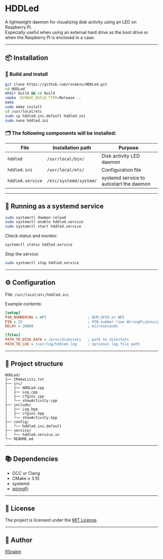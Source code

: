 # HDDLed

A lightweight daemon for visualizing disk activity using an LED on Raspberry Pi.  
Especially useful when using an external hard drive as the boot drive or when the Raspberry Pi is enclosed in a case.

---

## 📦 Installation

### 🔧 Build and install

```bash
git clone https://github.com/rsnakin/HDDLed.git
cd HDDLed
mkdir build && cd build
cmake -DCMAKE_BUILD_TYPE=Release ..
make
sudo make install
cd /usr/local/etc
sudo cp hddled.ini.default hddled.ini
sudo nano hddled.ini
```

### 🗂 The following components will be installed:

| File              | Installation path          | Purpose                                   |
|-------------------|----------------------------|-------------------------------------------|
| `hddled`          | `/usr/local/bin/`          | Disk activity LED daemon                  |
| `hddled.ini`      | `/usr/local/etc/`          | Configuration file                        |
| `hddled.service`  | `/etc/systemd/system/`     | systemd service to autostart the daemon   |

---

## 🔌 Running as a systemd service

```bash
sudo systemctl daemon-reload
sudo systemctl enable hddled.service
sudo systemctl start hddled.service
```

Check status and monitor:

```bash
systemctl status hddled.service
```

Stop the service:

```bash
sudo systemctl stop hddled.service
```

---

## ⚙️ Configuration

File: `/usr/local/etc/hddled.ini`

Example contents:

```ini
[setup]
PIN_NUMBERING = WPI                   ; BCM_GPIO or WPI
PIN = 25                              ; PIN number (see WiringPi/pins/pins.pdf or use `gpio readall`)
DELAY = 20000                         ; microseconds

[files]
PATH_TO_DISK_DATA = /proc/diskstats   ; path to diskstats
PATH_TO_LOG = /var/log/hddled.log     ; optional log file path
```

---

## 🧾 Project structure

```
HDDLed/
├── CMakeLists.txt
├── src/
│   ├── HDDLed.cpp
│   ├── Log.cpp
│   ├── cfgini.cpp
│   └── showActivity.cpp
├── include/
│   ├── Log.hpp
│   ├── cfgini.hpp
│   └── showActivity.hpp
├── config/
│   └── hddled.ini.default
├── service/
│   └── hddled.service.in
└── README.md
```

---

## 📚 Dependencies

- GCC or Clang
- CMake ≥ 3.10
- systemd
- [wiringPi](https://github.com/WiringPi/WiringPi.git)

---

## 📄 License

The project is licensed under the [MIT License](LICENSE).

---

## 👤 Author

[RSnakin](https://github.com/rsnakin)

